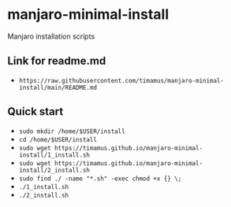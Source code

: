 # manjaro-minimal-install
Manjaro installation scripts

## Link for readme.md 

- `https://raw.githubusercontent.com/timamus/manjaro-minimal-install/main/README.md`

## Quick start

- `sudo mkdir /home/$USER/install`
- `cd /home/$USER/install`
- `sudo wget https://timamus.github.io/manjaro-minimal-install/1_install.sh`
- `sudo wget https://timamus.github.io/manjaro-minimal-install/2_install.sh`
- `sudo find ./ -name "*.sh" -exec chmod +x {} \;`
- `./1_install.sh`
- `./2_install.sh`
